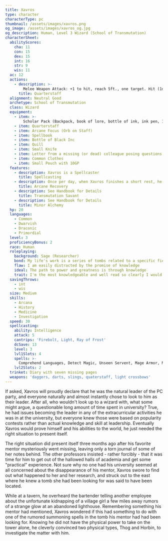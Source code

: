 ```yaml
---
title: Xavros
type: character
characterType: pc
thumbnail: /assets/images/xavros.png
og_image: /assets/images/xavros_og.jpg
og_description: Human, Level 3 Wizard (School of Transmutation)
characterSheet:
  abilityScores:
    cha: 11
    con: 15
    dex: 15
    int: 16
    str: 9
    wis: 11
  ac: 12
  actions:
    - description: >-
        Melee Weapon Attack: +1 to hit, reach 5ft., one target. Hit (1d6) bludgeoning damage, or (1d8) bludgeoning damaging if used with two hands
      title: Quarterstaff
  alignment: Neutral Good
  archetype: School of Transmutation
  class: Wizard
  equipment:
    - item: >-
        Scholar Pack (Backpack, book of lore, bottle of ink, ink pen, 10 sheets of parchment, little bag of sand)
    - item: Quarterstaff
    - item: Arcane Focus (Orb on Staff)
    - item: Spellbook
    - item: Bottle of Black Inc
    - item: Quill
    - item: Small Knife
    - item: Letter from a missing (or dead) colleague posing questions he can't answer
    - item: Common Clothes
    - item: Small Pouch with 10GP
  features:
    - description: Xavros is a Spellcaster
      title: Spellcasting
    - description: Once per day, when Xavros finishes a short rest, he can choose expended spell slots to recover
      title: Arcane Recovery
    - description: See Handbook for Details
      title: Transmutation Savant
    - description: See Handbook for Details
      title: Minor Alchemy
  hp: 20
  languages:
    - Common
    - Dwarvish
    - Draconic
    - Primordial
  level: 3
  proficiencyBonus: 2
  race: Human
  roleplaying:
    background: Sage (Researcher)
    bond: My life's work is a series of tombs related to a specific field of lore
    flaw: I am easily distracted by the promise of knowledge
    ideal: The path to power and greatness is through knowledge
    trait: I'm the most knowledgeable and well read so clearly I would make the best leader
  savingThrows:
    - int
    - wis
  size: Medium
  skills:
    - Arcana
    - History
    - Medicine
    - Investigation
  speed: 30
  spellcasting:
    ability: Intelligence
    attack: 5
    cantrips: 'Firebolt, Light, Ray of Frost'
    dcSave: 13
    level: 3
    lvl1Slots: 4
    spells: >-
      Comprehend Languages, Detect Magic, Unseen Servent, Mage Armor, Magic Missile, Identify
    lvl2Slots: 2
  trinket: Diary with seven missing pages
  weapons: 'daggers, darts, slings, quaterstaff, light crossbows'
---
```

If asked, Xavros will proudly declare that he was the natural leader of the PC party, and everyone naturally and almost instantly chose to look to him as their leader.  After all, who wouldn't look up to a wizard with, what some might argue, a questionable long amount of time spent in university? True, he had issues becoming the leader in any of the extracurricular activities he was in at the university, but everyone knew those were based on popularity contests rather than actual knowledge and skill at leadership.  Eventually Xavros would prove himself and his abilities to the world, he just needed the right situation to present itself. 

The right situation did present itself three months ago after his favorite mentor mysteriously went missing, leaving only a torn journal of some of her notes behind. The other professors insisted - rather forcibly - that it was time for him to get out of the hallowed halls of academia and get some "practical" experience. Not sure why no one had his university seemed at all concerned about the disappearance of his mentor, Xavros swore to find out what happened to her and her research, and struck out to the east where he knew a tomb she had been looking for was said to have been located. 

While at a tavern, he overheard the bartender telling another employee about the unfortunate kidnapping of a village girl a few miles away rumors of a strange glow at an abandoned lighthouse.  Remembering something his mentor had mentioned, Xavros wondered if this had something to do with  one of the rumored summoning spells in the tomb his mentor had had been looking for. Knowing he did not have the physical power to take on the tower alone, he cleverly convinced two physical types, Thog and Horbin, to investigate the matter with him.
